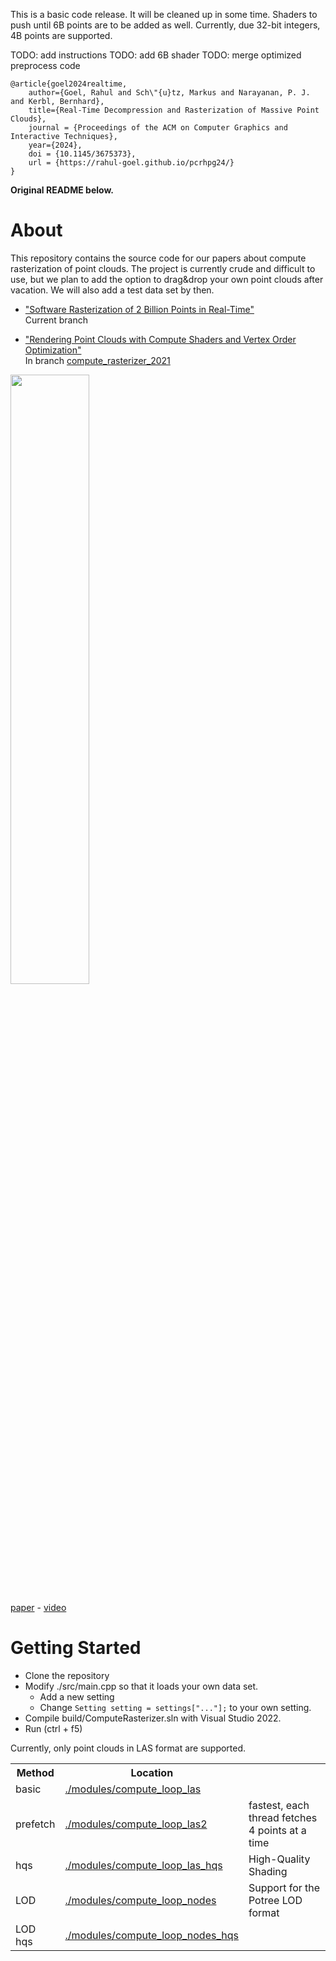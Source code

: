 This is a basic code release. It will be cleaned up in some time. Shaders to
push until 6B points are to be added as well. Currently, due 32-bit integers,
4B points are supported.

TODO: add instructions
TODO: add 6B shader
TODO: merge optimized preprocess code

```
@article{goel2024realtime,
    author={Goel, Rahul and Sch\"{u}tz, Markus and Narayanan, P. J. and Kerbl, Bernhard},
    title={Real-Time Decompression and Rasterization of Massive Point Clouds},
    journal = {Proceedings of the ACM on Computer Graphics and Interactive Techniques},
    year={2024},
    doi = {10.1145/3675373},
    url = {https://rahul-goel.github.io/pcrhpg24/}
}
```


**Original README below.**


# About

This repository contains the source code for our papers about compute rasterization of point clouds. The project is currently crude and difficult to use, but we plan to add the option to drag&drop your own point clouds after vacation. We will also add a test data set by then.

* ["Software Rasterization of 2 Billion Points in Real-Time"](https://www.cg.tuwien.ac.at/research/publications/2022/SCHUETZ-2022-PCC/) <br>
Current branch

* ["Rendering Point Clouds with Compute Shaders and Vertex Order Optimization"](https://www.cg.tuwien.ac.at/research/publications/2021/SCHUETZ-2021-PCC/)<br>
In branch [compute_rasterizer_2021](https://github.com/m-schuetz/compute_rasterizer/tree/compute_rasterizer_2021)

<img src="docs/teaser.jpg" width="50%">

[paper](https://www.cg.tuwien.ac.at/research/publications/2022/SCHUETZ-2022-PCC/) - <a href="https://www.youtube.com/watch?v=9h-ElMfVIOY">video</a>

# Getting Started

* Clone the repository
* Modify ./src/main.cpp so that it loads your own data set.
    * Add a new setting
	* Change ```Setting setting = settings["..."];``` to your own setting.
* Compile build/ComputeRasterizer.sln with Visual Studio 2022.
* Run (ctrl + f5)

Currently, only point clouds in LAS format are supported.

<table>
	<tr>
		<th>Method</th>
		<th>Location</th>
		<th></th>
	</tr>
	<tr>
		<td>basic</td>
		<td><a href="./modules/compute_loop_las">./modules/compute_loop_las</a></td>
		<td></td>
	</tr>
	<tr>
		<td>prefetch</td>
		<td><a href="./modules/compute_loop_las2">./modules/compute_loop_las2</a></td>
		<td>fastest, each thread fetches 4 points at a time</td>
	</tr>
	<tr>
		<td>hqs</td>
		<td><a href="./modules/compute_loop_las_hqs">./modules/compute_loop_las_hqs</a></td>
		<td>High-Quality Shading</td>
	</tr>
	<tr>
		<td>LOD</td>
		<td><a href="./modules/compute_loop_nodes">./modules/compute_loop_nodes</a></td>
		<td>Support for the Potree LOD format</td>
	</tr>
	<tr>
		<td>LOD hqs</td>
		<td><a href="./modules/compute_loop_nodes_hqs">./modules/compute_loop_nodes_hqs</a></td>
	</tr>
</table>
